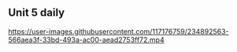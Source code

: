 ## Unit 5 daily


https://user-images.githubusercontent.com/117176759/234892563-566aea3f-33bd-493a-ac00-aead2753ff72.mp4

